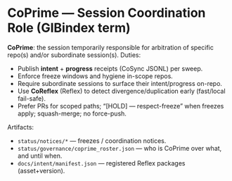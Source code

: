 # CoPrime — Session Coordination Role (GIBindex term)

**CoPrime**: the session temporarily responsible for arbitration of specific repo(s) and/or subordinate session(s).
Duties:
- Publish **intent** + **progress** receipts (CoSync JSONL) per sweep.
- Enforce freeze windows and hygiene in-scope repos.
- Require subordinate sessions to surface their intent/progress on-repo.
- Use **CoReflex** (Reflex) to detect divergence/duplication early (fast/local fail-safe).
- Prefer PRs for scoped paths; “[HOLD] — respect-freeze” when freezes apply; squash-merge; no force-push.

Artifacts:
- `status/notices/*` — freezes / coordination notices.
- `status/governance/coprime_roster.json` — who is CoPrime over what, and until when.
- `docs/intent/manifest.json` — registered Reflex packages (asset+version).

